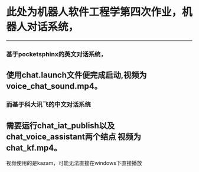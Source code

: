 # 此处为机器人软件工程学第四次作业，机器人对话系统，
--------------------------
### 基于pocketsphinx的英文对话系统，
使用chat.launch文件便完成启动,视频为voice_chat_sound.mp4。
---------------------------------------------
### 而基于科大讯飞的中文对话系统
需要运行chat_iat_publish以及chat_voice_assistant两个结点
视频为chat_kf.mp4。
------------------------------------
视频使用的是kazam，可能无法直接在windows下直接播放
